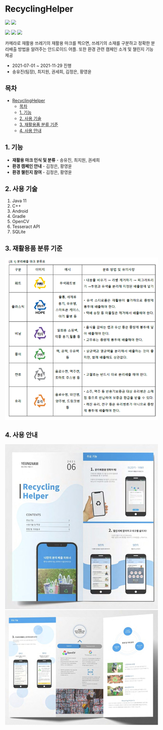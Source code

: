 # RecyclingHelper 
<img src="https://img.shields.io/badge/Java-007396?style=flat&logo=Java&logoColor=white"/> <img src="https://img.shields.io/badge/C++-00599C?style=flat&logo=C++&logoColor=white"/>

<img src="https://img.shields.io/badge/Android-3DDC84?style=flat&logo=Android&logoColor=white"/> <img src="https://img.shields.io/badge/OpenCV-5C3EE8?style=flat&logo=OpenCV&logoColor=white"/> <img src="https://img.shields.io/badge/API-tesseract-000000?style=plat&logo=appveyor&logoColor=white"/>   
  

카메라로 재활용 쓰레기의 재활용 마크를 찍으면, 쓰레기의 소재를 구분하고 정확한 분리배출 방법을 알려주는 안드로이드 어플. 또한 환경 관련 캠페인 소개 및 챌린지 기능 제공

- 2021-07-01 ~ 2021-11-29 진행
- 송유진(팀장), 최지원, 권세희, 김정은, 황영윤  
  
  

## 목차
- [RecyclingHelper](#recyclinghelper)
  - [목차](#목차)
  - [1. 기능](#1-기능)
  - [2. 사용 기술](#2-사용-기술)
  - [3. 재활용품 분류 기준](#3-재활용품-분류-기준)
  - [4. 사용 안내](#4-사용-안내)


## 1. 기능

- **재활용 마크 인식 및 분류** - 송유진, 최지원, 권세희
- **환경 캠페인 안내** - 김정은, 황영윤
- **환경 챌린지 참여** - 김정은, 황영윤

## 2. 사용 기술

1. Java 11
2. C++
3. Android
4. Gradle
5. OpenCV
6. Tesseract API
7. SQLite


## 3. 재활용품 분류 기준

![table1.png](table1.png)

## 4. 사용 안내

![pamplat1.png](pamplat1.jpg)
![pamplat2.png](pamplat2.jpg)